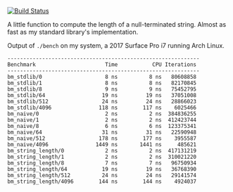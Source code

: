 [![Build Status](https://travis-ci.com/Gregory-Meyer/strlen.svg?branch=master)](https://travis-ci.com/Gregory-Meyer/strlen)

A little function to compute the length of a null-terminated string. Almost as fast as my standard
library's implementation.

Output of `./bench` on my system, a 2017 Surface Pro i7 running Arch Linux.

```
-------------------------------------------------------------
Benchmark                      Time           CPU Iterations
-------------------------------------------------------------
bm_stdlib/0                    8 ns          8 ns   80608858
bm_stdlib/1                    8 ns          8 ns   82170845
bm_stdlib/8                    9 ns          9 ns   75452795
bm_stdlib/64                  19 ns         19 ns   37051008
bm_stdlib/512                 24 ns         24 ns   28866023
bm_stdlib/4096               118 ns        117 ns    6025466
bm_naive/0                     2 ns          2 ns  384836255
bm_naive/1                     2 ns          2 ns  412423744
bm_naive/8                     6 ns          6 ns  123375341
bm_naive/64                   31 ns         31 ns   22590948
bm_naive/512                 178 ns        177 ns    3955587
bm_naive/4096               1449 ns       1441 ns     485621
bm_string_length/0             2 ns          2 ns  417131219
bm_string_length/1             2 ns          2 ns  310021220
bm_string_length/8             7 ns          7 ns   96750934
bm_string_length/64           19 ns         19 ns   36768390
bm_string_length/512          24 ns         24 ns   29141574
bm_string_length/4096        144 ns        144 ns    4924037

```
